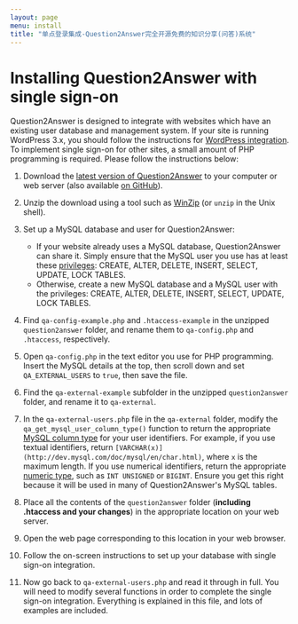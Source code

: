 ```yaml
---
layout: page
menu: install
title: "单点登录集成-Question2Answer完全开源免费的知识分享(问答)系统"
---
```


# Installing Question2Answer with single sign-on

Question2Answer is designed to integrate with websites which have an existing user database and management system. If your site is running WordPress 3.x, you should follow the instructions for [WordPress integration](/install/wordpress/). To implement single sign-on for other sites, a small amount of PHP programming is required. Please follow the instructions below:

1. Download the [latest version of Question2Answer](https://github.com/q2a/question2answer/releases) to your computer or web server (also available [on GitHub](https://github.com/q2a/question2answer)).

2. Unzip the download using a tool such as [WinZip](http://www.winzip.com/) (or `unzip` in the Unix shell).

3. Set up a MySQL database and user for Question2Answer:
    - If your website already uses a MySQL database, Question2Answer can share it. Simply ensure that the MySQL user you use has at least these [privileges](http://dev.mysql.com/doc/mysql/en/privilege-system.html): CREATE, ALTER, DELETE, INSERT, SELECT, UPDATE, LOCK TABLES.
    - Otherwise, create a new MySQL database and a MySQL user with the privileges: CREATE, ALTER, DELETE, INSERT, SELECT, UPDATE, LOCK TABLES.

4. Find `qa-config-example.php` and `.htaccess-example` in the unzipped `question2answer` folder, and rename them to `qa-config.php` and `.htaccess`, respectively.

5. Open `qa-config.php` in the text editor you use for PHP programming. Insert the MySQL details at the top, then scroll down and set `QA_EXTERNAL_USERS` to `true`, then save the file.

6. Find the `qa-external-example` subfolder in the unzipped `question2answer` folder, and rename it to `qa-external`.

7. In the `qa-external-users.php` file in the `qa-external` folder, modify the `qa_get_mysql_user_column_type()` function to return the appropriate [MySQL column type](http://dev.mysql.com/doc/mysql/en/data-types.html) for your user identifiers. For example, if you use textual identifiers, return `[VARCHAR(x)](http://dev.mysql.com/doc/mysql/en/char.html)`, where `x` is the maximum length. If you use numerical identifiers, return the appropriate [numeric type](http://dev.mysql.com/doc/mysql/en/numeric-types.html), such as `INT UNSIGNED` or `BIGINT`. Ensure you get this right because it will be used in many of Question2Answer's MySQL tables.

8. Place all the contents of the `question2answer` folder (**including .htaccess and your changes**) in the appropriate location on your web server.

9. Open the web page corresponding to this location in your web browser.

10. Follow the on-screen instructions to set up your database with single sign-on integration.

11. Now go back to `qa-external-users.php` and read it through in full. You will need to modify several functions in order to complete the single sign-on integration. Everything is explained in this file, and lots of examples are included.
